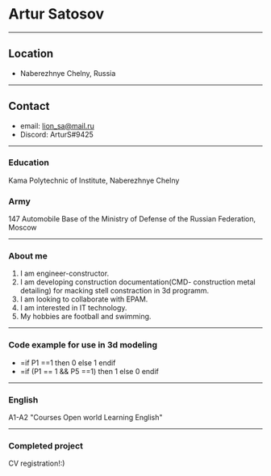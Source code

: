 #  Artur Satosov  #
***
## Location ##
- Naberezhnye Chelny, Russia
---
## Contact ##
* email: lion_sa@mail.ru
* Discord: ArturS#9425
---
### Education ###
Kama Polytechnic of Institute, Naberezhnye Chelny
### Army ###
147 Automobile Base of the Ministry of Defense of the Russian Federation, Moscow
___

### About me ###
1. I am engineer-constructor.
2. I am developing construction documentation(CMD- construction metal detailing) for macking stell constraction in 3d programm.
3. I am looking to collaborate with EPAM.
4. I am interested in IT technology. 
5. My hobbies are football and swimming.
---
### Code example for use in 3d modeling ###
* =if P1 ==1 then 0 else 1 endif
* =if (P1 == 1 && P5 ==1) then 1 else 0 endif
***
### English ###
A1-A2
"Courses Open world Learning English"
***
### Completed project ###
CV registration!:)
